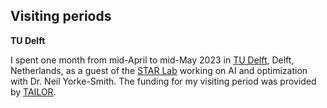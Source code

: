 
## Visiting periods

**TU Delft**


I spent one month from mid-April to mid-May 2023 in [TU Delft](https://www.tudelft.nl/), Delft, Netherlands, as a guest of the [STAR Lab](https://starlab.ewi.tudelft.nl/) working on AI and optimization with Dr. Neil Yorke-Smith. The funding for my visiting period was provided by [TAILOR](https://tailor-network.eu/).
